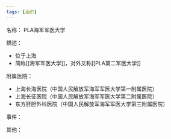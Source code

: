 ```yaml
---
tags: [组织]
---
```


名称：
PLA海军军医大学

描述：
- 位于上海
- 简称[[海军军医大学]]，对外又称[[PLA第二军医大学]]

附属医院：
- 上海长海医院（中国人民解放军海军军医大学第一附属医院）
- 上海长征医院（中国人民解放军海军军医大学第二附属医院）
- 东方肝胆外科医院（中国人民解放军海军军医大学第三附属医院）

事件：

其他：
